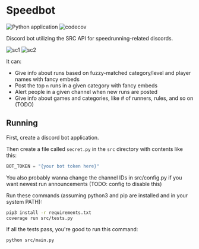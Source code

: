 # Speedbot

![Python application](https://github.com/cyclowns/speedbot/workflows/Python%20application/badge.svg) ![codecov](https://codecov.io/gh/cyclowns/speedbot/branch/master/graph/badge.svg)

Discord bot utilizing the SRC API for speedrunning-related discords.

![sc1](https://i.imgur.com/NXICU3k.png) ![sc2](https://i.imgur.com/1d5io7N.png)

It can:

- Give info about runs based on fuzzy-matched category/level and player names with fancy embeds
- Post the top `n` runs in a given category with fancy embeds
- Alert people in a given channel when new runs are posted
- Give info about games and categories, like # of runners, rules, and so on (TODO)

## Running

First, create a discord bot application.

Then create a file called `secret.py` in the `src` directory with contents like this:

```python
BOT_TOKEN = "{your bot token here}"
```

You also probably wanna change the channel IDs in src/config.py if you want newest run announcements (TODO: config to disable this)

Run these commands (assuming python3 and pip are installed and in your system PATH):

```sh
pip3 install -r requirements.txt
coverage run src/tests.py
```

If all the tests pass, you're good to run this command:

```sh
python src/main.py
```
